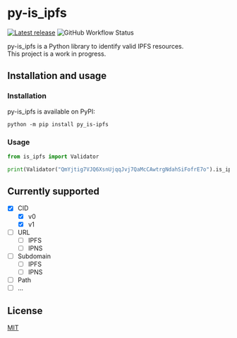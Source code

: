 # py-is_ipfs
[![Latest release](https://img.shields.io/pypi/v/py-is_ipfs?color=blue&label=release)](https://github.com/Barabazs/py-is_ipfs/releases/latest)
![GitHub Workflow Status](https://img.shields.io/github/workflow/status/Barabazs/py-is_ipfs/Test?label=Test&logo=github)

py-is_ipfs is a Python library to identify valid IPFS resources.  
This project is a work in progress.

## Installation and usage
### Installation
py-is_ipfs is available on PyPI:

`python -m pip install py_is-ipfs`

### Usage

```python
from is_ipfs import Validator

print(Validator("QmYjtig7VJQ6XsnUjqqJvj7QaMcCAwtrgNdahSiFofrE7o").is_ipfs())
```
## Currently supported
* [x] CID
  * [x] v0
  * [x] v1
* [ ] URL
  * [ ] IPFS
  * [ ] IPNS
* [ ] Subdomain
  * [ ] IPFS
  * [ ] IPNS
* [ ] Path
* [ ] ...

## License
[MIT](https://github.com/Barabazs/py-is_ipfs/blob/main/LICENSE)
